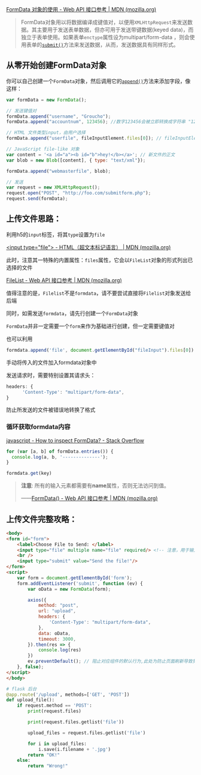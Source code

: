 [FormData 对象的使用 - Web API 接口参考 | MDN (mozilla.org)](https://developer.mozilla.org/zh-CN/docs/Web/API/FormData/Using_FormData_Objects#使用formdata对象上传文件)

> FormData对象用以将数据编译成键值对，以便用`XMLHttpRequest`来发送数据。其主要用于发送表单数据，但亦可用于发送带键数据(keyed data)，而独立于表单使用。如果表单`enctype`属性设为multipart/form-data ，则会使用表单的[`submit()`](https://developer.mozilla.org/zh-CN/docs/Web/API/HTMLFormElement/submit)方法来发送数据，从而，发送数据具有同样形式。

## 从零开始创建FormData对象

你可以自己创建一个`FormData`对象，然后调用它的[`append()`](https://developer.mozilla.org/zh-CN/docs/Web/API/FormData/append)方法来添加字段，像这样：

```js
var formData = new FormData();

// 发送键值对
formData.append("username", "Groucho");
formData.append("accountnum", 123456); //数字123456会被立即转换成字符串 "123456"

// HTML 文件类型input，由用户选择
formData.append("userfile", fileInputElement.files[0]); // fileInputElement是 file类型的input标签

// JavaScript file-like 对象
var content = '<a id="a"><b id="b">hey!</b></a>'; // 新文件的正文
var blob = new Blob([content], { type: "text/xml"});

formData.append("webmasterfile", blob);

// 发送
var request = new XMLHttpRequest();
request.open("POST", "http://foo.com/submitform.php");
request.send(formData);
```

## 上传文件思路：

利用h5的`input`标签，将其`type`设置为`file`

[\<input type="file"\> - HTML（超文本标记语言） | MDN (mozilla.org)](https://developer.mozilla.org/zh-CN/docs/Web/HTML/Element/Input/file)

此时，注意其一特殊的内置属性：`files`属性，它会以`FileList`对象的形式列出已选择的文件

[FileList - Web API 接口参考 | MDN (mozilla.org)](https://developer.mozilla.org/zh-CN/docs/Web/API/FileList)

值得注意的是，`Filelist`不是`formdata`，请不要尝试直接将`Filelist`对象发送给后端

同时，如需发送`formdata`，请先行创建一个`FormData`对象



`FormData`并非一定需要一个`form`来作为基础进行创建，但一定需要键值对

也可以利用

```js
formdata.append('file', document.getElementById("fileInput").files[0])
```

手动将传入的文件加入formdata对象中



发送请求时，需要特别设置其请求头：

```js
headers: {
      'Content-Type': "multipart/form-data",
}
```

防止所发送的文件被错误地转换了格式



### 循环获取formdata内容

[javascript - How to inspect FormData? - Stack Overflow](https://stackoverflow.com/questions/17066875/how-to-inspect-formdata)

```js
for (var [a, b] of formData.entries()) {
  console.log(a, b, '--------------');
}
```



```js
formdata.get(key)
```



> **注意**: 所有的输入元素都需要有**name**属性，否则无法访问到值。
>
> ——[FormData() - Web API 接口参考 | MDN (mozilla.org)](https://developer.mozilla.org/zh-CN/docs/Web/API/FormData/FormData)



## 上传文件完整攻略：

```html
<body>
<form id="form">
    <label>Choose File to Send: </label>
    <input type="file" multiple name="file" required/> <!-- 注意，用于输入的input一定要有name -->
    <br />
    <input type="submit" value="Send the file!"/>
</form>
<script>
    var form = document.getElementById('form');
    form.addEventListener('submit', function (ev) {
        var oData = new FormData(form);

        axios({
            method: "post",
            url: "upload",
            headers: {
                'Content-Type': "multipart/form-data",
            },
            data: oData,
            timeout: 3000,
        }).then(res => {
            console.log(res)
        })
        ev.preventDefault(); // 阻止对应组件的默认行为,此处为防止页面刷新导致努力ba
    }, false);
</script>
</body>
```

```python
# flask 后台
@app.route('/upload', methods=['GET', 'POST'])
def upload_file():
    if request.method == 'POST':
        print(request.files)

        print(request.files.getlist('file'))

        upload_files = request.files.getlist('file')

        for i in upload_files:
            i.save(i.filename + '.jpg')
        return "OK!"
    else:
        return "Wrong!"
```

